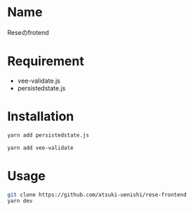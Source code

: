# Name

Reseのfrotend

# Requirement

* vee-validate.js
* persistedstate.js

# Installation

```bash
yarn add persistedstate.js
```

```bash
yarn add vee-validate
```


# Usage

```bash
git clone https://github.com/atsuki-uenishi/rese-frontend
yarn dev
```